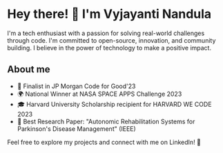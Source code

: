  # Hey there! 👋 I'm  Vyjayanti Nandula

I'm a tech enthusiast with a passion for solving real-world challenges through code. I'm committed to open-source, innovation, and community building. I believe in the power of technology to make a positive impact.

## About me
- 🚀 Finalist in JP Morgan Code for Good'23
- 🌍 National Winner at NASA SPACE APPS Challenge 2023
- 🎓 Harvard University Scholarship recipient for HARVARD WE CODE 2023
- 📝 Best Research Paper: "Autonomic Rehabilitation Systems for Parkinson's Disease Management" (IEEE)

Feel free to explore my projects and connect with me on LinkedIn! 🚀
